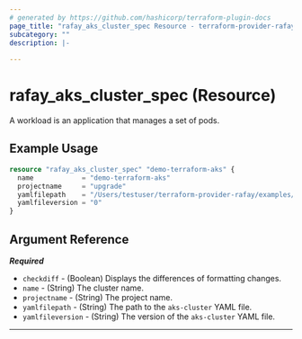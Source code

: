 ```yaml
---
# generated by https://github.com/hashicorp/terraform-plugin-docs
page_title: "rafay_aks_cluster_spec Resource - terraform-provider-rafay"
subcategory: ""
description: |-
  
---
```


# rafay_aks_cluster_spec (Resource)

A workload is an application that manages a set of pods.

## Example Usage

```terraform
resource "rafay_aks_cluster_spec" "demo-terraform-aks" {
  name            = "demo-terraform-aks"
  projectname     = "upgrade"
  yamlfilepath    = "/Users/testuser/terraform-provider-rafay/examples/resources/rafay_aks_cluster_spec/aks-cluster.yaml"
  yamlfileversion = "0"
}
```

<!-- schema generated by tfplugindocs -->
## Argument Reference

***Required***

- `checkdiff` - (Boolean) Displays the differences of formatting changes. 
- `name` - (String) The cluster name. 
- `projectname` - (String) The project name. 
- `yamlfilepath` - (String) The path to the `aks-cluster` YAML file. 
- `yamlfileversion` - (String) The version of the `aks-cluster` YAML file. 


---
